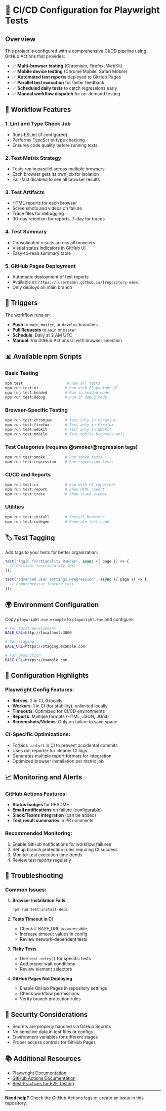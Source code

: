 # 🚀 CI/CD Configuration for Playwright Tests

## Overview

This project is configured with a comprehensive CI/CD pipeline using GitHub Actions that provides:

- ✅ **Multi-browser testing** (Chromium, Firefox, WebKit)
- ✅ **Mobile device testing** (Chrome Mobile, Safari Mobile)
- ✅ **Automated test reports** deployed to GitHub Pages
- ✅ **Parallel test execution** for faster feedback
- ✅ **Scheduled daily tests** to catch regressions early
- ✅ **Manual workflow dispatch** for on-demand testing

## 🔧 Workflow Features

### 1. **Lint and Type Check Job**
- Runs ESLint (if configured)
- Performs TypeScript type checking
- Ensures code quality before running tests

### 2. **Test Matrix Strategy**
- Tests run in parallel across multiple browsers
- Each browser gets its own job for isolation
- Fail-fast disabled to see all browser results

### 3. **Test Artifacts**
- HTML reports for each browser
- Screenshots and videos on failure
- Trace files for debugging
- 30-day retention for reports, 7-day for traces

### 4. **Test Summary**
- Consolidated results across all browsers
- Visual status indicators in GitHub UI
- Easy-to-read summary table

### 5. **GitHub Pages Deployment**
- Automatic deployment of test reports
- Available at: `https://[username].github.io/[repository-name]`
- Only deploys on main branch

## 🎯 Triggers

The workflow runs on:

- **Push** to `main`, `master`, or `develop` branches
- **Pull Requests** to `main` or `master`
- **Schedule**: Daily at 2 AM UTC
- **Manual**: Via GitHub Actions UI with browser selection

## 📊 Available npm Scripts

### Basic Testing
```bash
npm test                    # Run all tests
npm run test:ui            # Run with Playwright UI
npm run test:headed        # Run in headed mode
npm run test:debug         # Run in debug mode
```

### Browser-Specific Testing
```bash
npm run test:chromium      # Test only in Chromium
npm run test:firefox       # Test only in Firefox  
npm run test:webkit        # Test only in WebKit
npm run test:mobile        # Test mobile browsers only
```

### Test Categories (requires @smoke/@regression tags)
```bash
npm run test:smoke         # Run smoke tests
npm run test:regression    # Run regression tests
```

### CI/CD and Reports
```bash
npm run test:ci            # Run with CI reporters
npm run test:report        # Show HTML report
npm run test:trace         # Show trace viewer
```

### Utilities
```bash
npm run test:install       # Install browsers
npm run test:codegen       # Generate test code
```

## 🏷️ Test Tagging

Add tags to your tests for better organization:

```javascript
test('login functionality @smoke', async ({ page }) => {
  // Critical functionality test
});

test('advanced user settings @regression', async ({ page }) => {
  // Comprehensive feature test
});
```

## 🌍 Environment Configuration

Copy `playwright.env.example` to `playwright.env` and configure:

```bash
# For local development
BASE_URL=http://localhost:3000

# For staging
BASE_URL=https://staging.example.com

# For production
BASE_URL=https://example.com
```

## 🔧 Configuration Highlights

### Playwright Config Features:
- **Retries**: 2 in CI, 0 locally
- **Workers**: 1 in CI (for stability), unlimited locally
- **Timeouts**: Optimized for CI/CD environments
- **Reports**: Multiple formats (HTML, JSON, JUnit)
- **Screenshots/Videos**: Only on failure to save space

### CI-Specific Optimizations:
- Forbids `.only()` in CI to prevent accidental commits
- Uses dot reporter for cleaner CI logs
- Generates multiple report formats for integration
- Optimized browser installation per matrix job

## 📈 Monitoring and Alerts

### GitHub Actions Features:
- **Status badges** for README
- **Email notifications** on failure (configurable)
- **Slack/Teams integration** (can be added)
- **Test result summaries** in PR comments

### Recommended Monitoring:
1. Enable GitHub notifications for workflow failures
2. Set up branch protection rules requiring CI success
3. Monitor test execution time trends
4. Review test reports regularly

## 🚨 Troubleshooting

### Common Issues:

1. **Browser Installation Fails**
   ```bash
   npm run test:install-deps
   ```

2. **Tests Timeout in CI**
   - Check if BASE_URL is accessible
   - Increase timeout values in config
   - Review network-dependent tests

3. **Flaky Tests**
   - Use `test.retry()` for specific tests
   - Add proper wait conditions
   - Review element selectors

4. **GitHub Pages Not Deploying**
   - Enable GitHub Pages in repository settings
   - Check workflow permissions
   - Verify branch protection rules

## 🔐 Security Considerations

- Secrets are properly handled via GitHub Secrets
- No sensitive data in test files or configs
- Environment variables for different stages
- Proper access controls for GitHub Pages

## 📚 Additional Resources

- [Playwright Documentation](https://playwright.dev/)
- [GitHub Actions Documentation](https://docs.github.com/en/actions)
- [Best Practices for E2E Testing](https://playwright.dev/docs/best-practices)

---

**Need help?** Check the GitHub Actions logs or create an issue in this repository.
